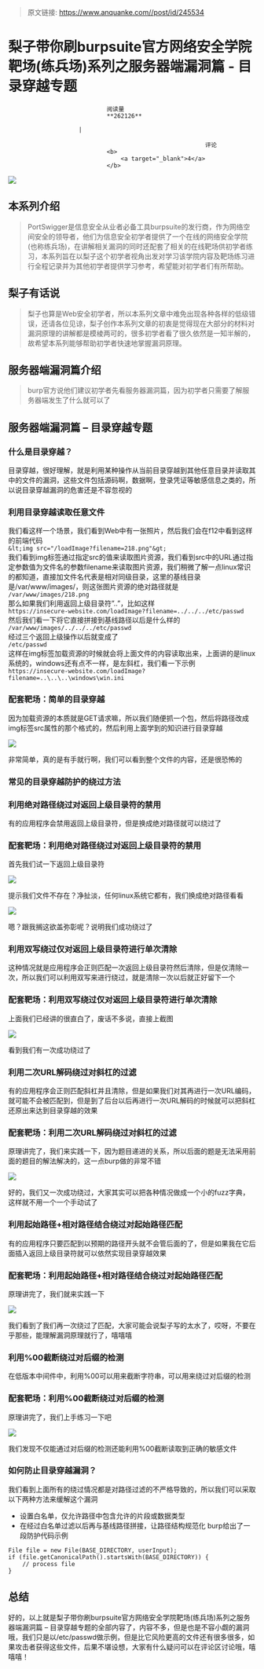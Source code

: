 > 原文链接: https://www.anquanke.com//post/id/245534 


# 梨子带你刷burpsuite官方网络安全学院靶场(练兵场)系列之服务器端漏洞篇 - 目录穿越专题


                                阅读量   
                                **262126**
                            
                        |
                        
                                                            评论
                                <b>
                                    <a target="_blank">4</a>
                                </b>
                                                                                    



[![](https://p4.ssl.qhimg.com/t011142a362cc19fa5c.png)](https://p4.ssl.qhimg.com/t011142a362cc19fa5c.png)



## 本系列介绍

> PortSwigger是信息安全从业者必备工具burpsuite的发行商，作为网络空间安全的领导者，他们为信息安全初学者提供了一个在线的网络安全学院(也称练兵场)，在讲解相关漏洞的同时还配套了相关的在线靶场供初学者练习，本系列旨在以梨子这个初学者视角出发对学习该学院内容及靶场练习进行全程记录并为其他初学者提供学习参考，希望能对初学者们有所帮助。



## 梨子有话说

> 梨子也算是Web安全初学者，所以本系列文章中难免出现各种各样的低级错误，还请各位见谅，梨子创作本系列文章的初衷是觉得现在大部分的材料对漏洞原理的讲解都是模棱两可的，很多初学者看了很久依然是一知半解的，故希望本系列能够帮助初学者快速地掌握漏洞原理。



## 服务器端漏洞篇介绍

> burp官方说他们建议初学者先看服务器漏洞篇，因为初学者只需要了解服务器端发生了什么就可以了



## 服务器端漏洞篇 – 目录穿越专题

### <a class="reference-link" name="%E4%BB%80%E4%B9%88%E6%98%AF%E7%9B%AE%E5%BD%95%E7%A9%BF%E8%B6%8A%EF%BC%9F"></a>什么是目录穿越？

目录穿越，很好理解，就是利用某种操作从当前目录穿越到其他任意目录并读取其中的文件的漏洞，这些文件包括源码啊，数据啊，登录凭证等敏感信息之类的，所以说目录穿越漏洞的危害还是不容忽视的

### <a class="reference-link" name="%E5%88%A9%E7%94%A8%E7%9B%AE%E5%BD%95%E7%A9%BF%E8%B6%8A%E8%AF%BB%E5%8F%96%E4%BB%BB%E6%84%8F%E6%96%87%E4%BB%B6"></a>利用目录穿越读取任意文件

我们看这样一个场景，我们看到Web中有一张照片，然后我们会在f12中看到这样的前端代码<br>`&lt;img src="/loadImage?filename=218.png"&gt;`<br>
我们看到img标签通过指定src的值来读取图片资源，我们看到src中的URL通过指定参数值为文件名的参数filename来读取图片资源，我们稍微了解一点linux常识的都知道，直接加文件名代表是相对同级目录，这里的基线目录是/var/www/images/，则这张图片资源的绝对路径就是<br>`/var/www/images/218.png`<br>
那么如果我们利用返回上级目录符”..”，比如这样<br>`https://insecure-website.com/loadImage?filename=../../../etc/passwd`<br>
然后我们看一下将它直接拼接到基线路径以后是什么样的<br>`/var/www/images/../../../etc/passwd`<br>
经过三个返回上级操作以后就变成了<br>`/etc/passwd`<br>
这样在img标签加载资源的时候就会将上面文件的内容读取出来，上面讲的是linux系统的，windows还有点不一样，是左斜杠，我们看一下示例<br>`https://insecure-website.com/loadImage?filename=..\..\..\windows\win.ini`

### <a class="reference-link" name="%E9%85%8D%E5%A5%97%E9%9D%B6%E5%9C%BA%EF%BC%9A%E7%AE%80%E5%8D%95%E7%9A%84%E7%9B%AE%E5%BD%95%E7%A9%BF%E8%B6%8A"></a>配套靶场：简单的目录穿越

因为加载资源的本质就是GET请求嘛，所以我们随便抓一个包，然后将路径改成img标签src属性的那个格式的，然后利用上面学到的知识进行目录穿越

[![](https://p3.ssl.qhimg.com/t0158fa37711a869d76.png)](https://p3.ssl.qhimg.com/t0158fa37711a869d76.png)

非常简单，真的是有手就行啊，我们可以看到整个文件的内容，还是很恐怖的

### <a class="reference-link" name="%E5%B8%B8%E8%A7%81%E7%9A%84%E7%9B%AE%E5%BD%95%E7%A9%BF%E8%B6%8A%E9%98%B2%E6%8A%A4%E7%9A%84%E7%BB%95%E8%BF%87%E6%96%B9%E6%B3%95"></a>常见的目录穿越防护的绕过方法

### <a class="reference-link" name="%E5%88%A9%E7%94%A8%E7%BB%9D%E5%AF%B9%E8%B7%AF%E5%BE%84%E7%BB%95%E8%BF%87%E5%AF%B9%E8%BF%94%E5%9B%9E%E4%B8%8A%E7%BA%A7%E7%9B%AE%E5%BD%95%E7%AC%A6%E7%9A%84%E7%A6%81%E7%94%A8"></a>利用绝对路径绕过对返回上级目录符的禁用

有的应用程序会禁用返回上级目录符，但是换成绝对路径就可以绕过了

### <a class="reference-link" name="%E9%85%8D%E5%A5%97%E9%9D%B6%E5%9C%BA%EF%BC%9A%E5%88%A9%E7%94%A8%E7%BB%9D%E5%AF%B9%E8%B7%AF%E5%BE%84%E7%BB%95%E8%BF%87%E5%AF%B9%E8%BF%94%E5%9B%9E%E4%B8%8A%E7%BA%A7%E7%9B%AE%E5%BD%95%E7%AC%A6%E7%9A%84%E7%A6%81%E7%94%A8"></a>配套靶场：利用绝对路径绕过对返回上级目录符的禁用

首先我们试一下返回上级目录符

[![](https://p0.ssl.qhimg.com/t014dfc3a68208fcaa7.png)](https://p0.ssl.qhimg.com/t014dfc3a68208fcaa7.png)

提示我们文件不存在？净扯淡，任何linux系统它都有，我们换成绝对路径看看

[![](https://p2.ssl.qhimg.com/t0144de8a6d52558216.png)](https://p2.ssl.qhimg.com/t0144de8a6d52558216.png)

嗯？跟我搁这欲盖弥彰呢？说明我们成功绕过了

### <a class="reference-link" name="%E5%88%A9%E7%94%A8%E5%8F%8C%E5%86%99%E7%BB%95%E8%BF%87%E4%BB%85%E5%AF%B9%E8%BF%94%E5%9B%9E%E4%B8%8A%E7%BA%A7%E7%9B%AE%E5%BD%95%E7%AC%A6%E8%BF%9B%E8%A1%8C%E5%8D%95%E6%AC%A1%E6%B8%85%E9%99%A4"></a>利用双写绕过仅对返回上级目录符进行单次清除

这种情况就是应用程序会正则匹配一次返回上级目录符然后清除，但是仅清除一次，所以我们可以利用双写来进行绕过，就是清除一次以后就正好留下一个

### <a class="reference-link" name="%E9%85%8D%E5%A5%97%E9%9D%B6%E5%9C%BA%EF%BC%9A%E5%88%A9%E7%94%A8%E5%8F%8C%E5%86%99%E7%BB%95%E8%BF%87%E4%BB%85%E5%AF%B9%E8%BF%94%E5%9B%9E%E4%B8%8A%E7%BA%A7%E7%9B%AE%E5%BD%95%E7%AC%A6%E8%BF%9B%E8%A1%8C%E5%8D%95%E6%AC%A1%E6%B8%85%E9%99%A4"></a>配套靶场：利用双写绕过仅对返回上级目录符进行单次清除

上面我们已经讲的很直白了，废话不多说，直接上截图

[![](https://p2.ssl.qhimg.com/t0179e7d37b8bf619ea.png)](https://p2.ssl.qhimg.com/t0179e7d37b8bf619ea.png)

看到我们有一次成功绕过了

### <a class="reference-link" name="%E5%88%A9%E7%94%A8%E4%BA%8C%E6%AC%A1URL%E8%A7%A3%E7%A0%81%E7%BB%95%E8%BF%87%E5%AF%B9%E6%96%9C%E6%9D%A0%E7%9A%84%E8%BF%87%E6%BB%A4"></a>利用二次URL解码绕过对斜杠的过滤

有的应用程序会正则匹配斜杠并且清除，但是如果我们对其再进行一次URL编码，就可能不会被匹配到，但是到了后台以后再进行一次URL解码的时候就可以把斜杠还原出来达到目录穿越的效果

### <a class="reference-link" name="%E9%85%8D%E5%A5%97%E9%9D%B6%E5%9C%BA%EF%BC%9A%E5%88%A9%E7%94%A8%E4%BA%8C%E6%AC%A1URL%E8%A7%A3%E7%A0%81%E7%BB%95%E8%BF%87%E5%AF%B9%E6%96%9C%E6%9D%A0%E7%9A%84%E8%BF%87%E6%BB%A4"></a>配套靶场：利用二次URL解码绕过对斜杠的过滤

原理讲完了，我们来实践一下，因为题目递进的关系，所以后面的题是无法采用前面的题目的解法解决的，这一点burp做的非常不错

[![](https://p3.ssl.qhimg.com/t0147b74b4eb0598f87.png)](https://p3.ssl.qhimg.com/t0147b74b4eb0598f87.png)

好的，我们又一次成功绕过，大家其实可以把各种情况做成一个小的fuzz字典，这样就不用一个一个手动试了

### <a class="reference-link" name="%E5%88%A9%E7%94%A8%E8%B5%B7%E5%A7%8B%E8%B7%AF%E5%BE%84+%E7%9B%B8%E5%AF%B9%E8%B7%AF%E5%BE%84%E7%BB%93%E5%90%88%E7%BB%95%E8%BF%87%E5%AF%B9%E8%B5%B7%E5%A7%8B%E8%B7%AF%E5%BE%84%E5%8C%B9%E9%85%8D"></a>利用起始路径+相对路径结合绕过对起始路径匹配

有的应用程序只要匹配到以预期的路径开头就不会管后面的了，但是如果我在它后面插入返回上级目录符就可以依然实现目录穿越效果

### <a class="reference-link" name="%E9%85%8D%E5%A5%97%E9%9D%B6%E5%9C%BA%EF%BC%9A%E5%88%A9%E7%94%A8%E8%B5%B7%E5%A7%8B%E8%B7%AF%E5%BE%84+%E7%9B%B8%E5%AF%B9%E8%B7%AF%E5%BE%84%E7%BB%93%E5%90%88%E7%BB%95%E8%BF%87%E5%AF%B9%E8%B5%B7%E5%A7%8B%E8%B7%AF%E5%BE%84%E5%8C%B9%E9%85%8D"></a>配套靶场：利用起始路径+相对路径结合绕过对起始路径匹配

原理讲完了，我们就来实践一下

[![](https://p1.ssl.qhimg.com/t0193ab1805123aa72f.png)](https://p1.ssl.qhimg.com/t0193ab1805123aa72f.png)

我们看到了我们再一次绕过了匹配，大家可能会说梨子写的太水了，哎呀，不要在乎那些，能理解漏洞原理就行了，嘻嘻嘻

### <a class="reference-link" name="%E5%88%A9%E7%94%A8%00%E6%88%AA%E6%96%AD%E7%BB%95%E8%BF%87%E5%AF%B9%E5%90%8E%E7%BC%80%E7%9A%84%E6%A3%80%E6%B5%8B"></a>利用%00截断绕过对后缀的检测

在低版本中间件中，利用%00可以用来截断字符串，可以用来绕过对后缀的检测

### <a class="reference-link" name="%E9%85%8D%E5%A5%97%E9%9D%B6%E5%9C%BA%EF%BC%9A%E5%88%A9%E7%94%A8%00%E6%88%AA%E6%96%AD%E7%BB%95%E8%BF%87%E5%AF%B9%E5%90%8E%E7%BC%80%E7%9A%84%E6%A3%80%E6%B5%8B"></a>配套靶场：利用%00截断绕过对后缀的检测

原理讲完了，我们上手练习一下吧

[![](https://p5.ssl.qhimg.com/t0182050982f3fc813f.png)](https://p5.ssl.qhimg.com/t0182050982f3fc813f.png)

我们发现不仅能通过对后缀的检测还能利用%00截断读取到正确的敏感文件

### <a class="reference-link" name="%E5%A6%82%E4%BD%95%E9%98%B2%E6%AD%A2%E7%9B%AE%E5%BD%95%E7%A9%BF%E8%B6%8A%E6%BC%8F%E6%B4%9E%EF%BC%9F"></a>如何防止目录穿越漏洞？

我们看到上面所有的绕过情况都是对路径过滤的不严格导致的，所以我们可以采取以下两种方法来缓解这个漏洞
- 设置白名单，仅允许路径中包含允许的片段或数据类型
- 在经过白名单过滤以后再与基线路径拼接，让路径结构规范化
burp给出了一段防护代码示例

```
File file = new File(BASE_DIRECTORY, userInput);
if (file.getCanonicalPath().startsWith(BASE_DIRECTORY)) {
    // process file
}
```



## 总结

好的，以上就是梨子带你刷burpsuite官方网络安全学院靶场(练兵场)系列之服务器端漏洞篇 – 目录穿越专题的全部内容了，内容不多，但是也是不容小觑的漏洞哦，我们只是以/etc/passwd做示例，但是比它风险更高的文件还有很多很多，如果攻击者获得这些文件，后果不堪设想，大家有什么疑问可以在评论区讨论哦，嘻嘻嘻！
